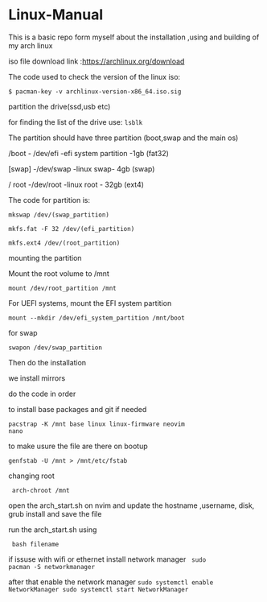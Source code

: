 # Linux-Manual
This is a basic repo form myself about the installation ,using and building of my arch linux

iso file download link :https://archlinux.org/download

The code used to check the version of the linux iso:

<code>$ pacman-key -v archlinux-version-x86_64.iso.sig</code>

partition the drive(ssd,usb etc)

for finding the list of the drive use:
<code>lsblk</code>

The partition should have three partition (boot,swap and the main os)


/boot - /dev/efi -efi system partition -1gb (fat32)

[swap] -/dev/swap -linux swap- 4gb (swap)

/ root -/dev/root -linux root - 32gb (ext4)

The code for partition is:

<code>mkswap /dev/(swap_partition)</code>

<code>mkfs.fat -F 32 /dev/(efi_partition)</code>

<code>mkfs.ext4 /dev/(root_partition)</code>

mounting the partition

Mount the root volume to /mnt

<code>mount /dev/root_partition /mnt</code>

For UEFI systems, mount the EFI system partition

<code>mount --mkdir /dev/efi_system_partition /mnt/boot</code>


for swap

<code>swapon /dev/swap_partition</code>


Then do the installation

we install mirrors 

do the code in order

to install base packages and git if needed

<code>pacstrap -K /mnt base linux linux-firmware neovim nano</code>

to make usure the file are there on bootup

<code>genfstab -U /mnt > /mnt/etc/fstab</code>

changing root

<code> arch-chroot /mnt</code>

open the arch_start.sh on nvim and update the hostname ,username, disk, grub install and save the file

run the arch_start.sh using

<code> bash filename </code>

if issuse with wifi or ethernet install network manager 
<code> sudo pacman -S networkmanager</code>

after that enable the network manager
<code>sudo systemctl enable NetworkManager
sudo systemctl start NetworkManager</code>





